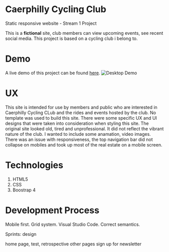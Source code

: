 # Caerphilly Cycling Club
Static responsive website - Stream 1 Project

This is a **fictional**  site, club members can view upcoming events, see recent social media. This project is based on a cycling club i belong to. 
# Demo
A live demo of this project can be found [here](https://ictwise.github.io/caerhilly-cycling-club/). 
![Desktop Demo](https://www.caerphillycc.co.uk/wp-content/uploads/2021/05/CCC-Castle-Path-1010x300.jpg "Desktop Demo")
# UX
This site is intended for use by members and public who are interested in Caerphilly Cycling CLub and the rides and events hosted by the club.
No template was used to build this site. There were some specific UX and UI designs that were taken into consideration when styling this site. The original site looked old, tired and unprofessional. It did not reflect the vibrant nature of the club. I wanted to include some anamation, video images. There was an issue with responsiveness, the top navigation bar did not collapse on mobiles and took up most of the real estate on a mobile screen.

# Technologies 
1. HTML5
2. CSS
3. Boostrap 4

# Development Process 


Mobile first. Grid system. Visual Studio Code. Correct semantics.


Sprints:
design

home page, test, retrospective
other pages
sign up for newsletter




